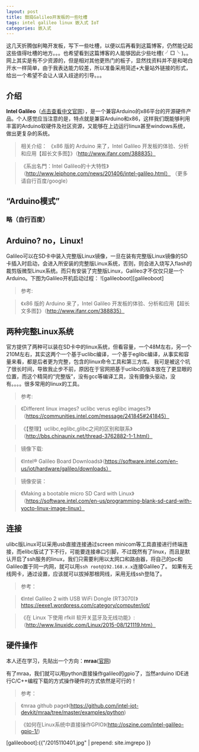 ```yaml
---
layout: post
title: 鼓捣Galileo开发板的一些吐槽
tags: intel galileo linux 嵌入式 IoT
categories: 嵌入式
---
```


这几天折腾伽利略开发板，写下一些吐槽，以便以后再看到这篇博客，仍然能记起这些值得吐槽的地方。。。也希望看到这篇博客的人能够因此少些吐槽( ╯□╰ )。。网上其实是有不少资源的，但是相对其他更热门的板子，显然找资料并不是和喝白开水一样简单，由于我表达能力较差，所以准备采用简述+大量站外链接的形式，给出一个希望不会让人误入歧途的引导。。。

## 介绍
**Intel Galileo**（[点击查看中文官网](http://www.intel.cn/content/www/cn/zh/do-it-yourself/galileo-maker-quark-board.html)），是一个兼容Arduino的x86平台的开源硬件产品。个人感觉应当注意的是，特点就是兼容Arduino和x86，这样我们既能够利用丰富的Arduino软硬件及社区资源，又能够在上边运行linux甚至windows系统，做出更复杂的系统。

>相关介绍：
>《x86 版的 Arduino 来了，Intel Galileo 开发板的体验、分析和应用【超长文多图】》（http://www.ifanr.com/388835）

>《系出名門：Intel Galileo的十大特性》（http://www.leiphone.com/news/201406/intel-galileo.html）
>（更多请自行百度/google）

## “Arduino模式”

### 略（自行百度）

## Arduino? no，Linux!
Galileo可以在SD卡中装入完整版Linux镜像，一旦在装有完整版Linux镜像的SD卡插入时启动，会进入所安装的完整版Linux系统，否则，则会进入烧写入flash的裁剪版微型Linux系统。而只有安装了完整版Linux，Galileo才不仅仅只是一个Arduino。下图为Galileo开机启动过程：
![galileoboot][galileoboot]

> 参考:

> 《x86 版的 Arduino 来了，Intel Galileo 开发板的体验、分析和应用【超长文多图】》（http://www.ifanr.com/388835）


## 两种完整Linux系统
官方提供了两种可以装在SD卡中的linux系统，但看容量，一个48M左右，另一个210M左右，其实这两个一个基于uclibc编译，一个基于eglibc编译，从事实和容量来看，都是后者更为完整，包含的linux命令工具和第三方库。
我可是被这个坑了很长时间，导致我止步不前，原因在于官网把基于uclibc的版本放在了更显眼的位置，而这个精简的“完整版”，没有gcc等编译工具，没有摄像头驱动，没有。。。。很多常用的linux的工具。

>参考:

>《Different linux images? uclibc verus eglibc images?》（https://communities.intel.com/message/241845#241845）

>《【整理】uclibc,eglibc,glibc之间的区别和联系》（http://bbs.chinaunix.net/thread-3762882-1-1.html）

>镜像下载:

>《Intel® Galileo Board Downloads》（https://software.intel.com/en-us/iot/hardware/galileo/downloads）

>镜像安装：

>《Making a bootable micro SD Card with Linux》（https://software.intel.com/en-us/programming-blank-sd-card-with-yocto-linux-image-linux）

## 连接
ulibc版Linux可以采用usb直接连接通过screen minicom等工具直接进行终端连接，而elibc版试了下不行，可能要连接串口引脚，不过既然有了linux，而且是默认开启了ssh服务的linux，我们只需要利用以太网口和路由器，将自己的pc和Galileo置于同一内网，就可以用`ssh root@192.168.x.x`连接Galileo了。
如果有无线网卡，通过设置，应该就可以拔掉那根网线，采用无线ssh登陆了。
> 参考：

> 《Intel Galileo 2 with USB WiFi Dongle (RT3070)》https://eexe1.wordpress.com/category/computer/iot/

> 《在 Linux 下使用 rfkill 软开关蓝牙及无线功能》: （http://www.linuxidc.com/Linux/2015-08/121119.htm）

## 硬件操作
本人还在学习，先贴出一个方向：**mraa**([官网](http://iotdk.intel.com/docs/master/mraa/))

有了mraa，我们就可以用python直接操作galileo的gpio了，当然arduino IDE进行C/C++编程下载的方式操作硬件的方式依然是可行的！
>参考：

>《mraa github page》(https://github.com/intel-iot-devkit/mraa/tree/master/examples/python)

> 《如何在Linux系统中直接操作GPIO》(http://oszine.com/intel-galileo-gpio-1/)



[galileoboot]:{{"/2015110401.jpg" | prepend: site.imgrepo }}
